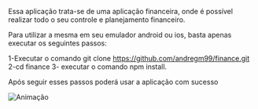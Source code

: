 Essa aplicação trata-se de uma aplicação financeira, onde é possível realizar todo o seu controle e planejamento financeiro.

Para utilizar a mesma em seu emulador android ou ios, basta apenas executar os seguintes passos:

1-Executar o comando git clone https://github.com/andregm99/finance.git
2-cd finance
3- executar o comando npm install.

Após seguir esses passos poderá usar a aplicação com sucesso 


![Animação](https://github.com/user-attachments/assets/2f32f2fa-b425-4675-90ab-a3efbb1a3885)
